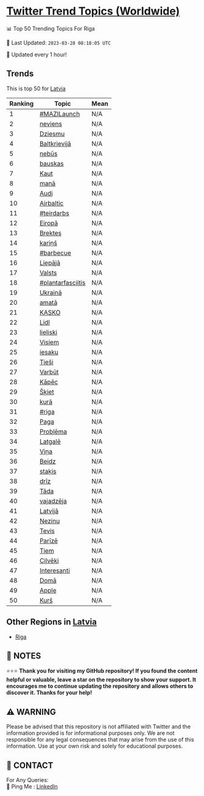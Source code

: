 [Twitter Trend Topics (Worldwide)](https://github.com/ErcinDedeoglu/Twitter-Trend-Topics)
==========


📊 Top 50 Trending Topics For Riga

📆 Last Updated: `2023-03-28 08:18:05 UTC`

🔧 Updated every 1 hour!


## Trends

This is top 50 for [Latvia](</Latvia>)

| Ranking | Topic | Mean |
| ------- | ------------ | ------------ |
| 1 | [#MAZILaunch](http://twitter.com/search?q=%23MAZILaunch) | N/A |
| 2 | [neviens](http://twitter.com/search?q=neviens) | N/A |
| 3 | [Dziesmu](http://twitter.com/search?q=Dziesmu) | N/A |
| 4 | [Baltkrievijā](http://twitter.com/search?q=Baltkrievij%c4%81) | N/A |
| 5 | [nebūs](http://twitter.com/search?q=neb%c5%abs) | N/A |
| 6 | [bauskas](http://twitter.com/search?q=bauskas) | N/A |
| 7 | [Kaut](http://twitter.com/search?q=Kaut) | N/A |
| 8 | [manā](http://twitter.com/search?q=man%c4%81) | N/A |
| 9 | [Audi](http://twitter.com/search?q=Audi) | N/A |
| 10 | [Airbaltic](http://twitter.com/search?q=Airbaltic) | N/A |
| 11 | [#teirdarbs](http://twitter.com/search?q=%23teirdarbs) | N/A |
| 12 | [Eiropā](http://twitter.com/search?q=Eirop%c4%81) | N/A |
| 13 | [Brektes](http://twitter.com/search?q=Brektes) | N/A |
| 14 | [kariņš](http://twitter.com/search?q=kari%c5%86%c5%a1) | N/A |
| 15 | [#barbecue](http://twitter.com/search?q=%23barbecue) | N/A |
| 16 | [Liepājā](http://twitter.com/search?q=Liep%c4%81j%c4%81) | N/A |
| 17 | [Valsts](http://twitter.com/search?q=Valsts) | N/A |
| 18 | [#plantarfasciitis](http://twitter.com/search?q=%23plantarfasciitis) | N/A |
| 19 | [Ukrainā](http://twitter.com/search?q=Ukrain%c4%81) | N/A |
| 20 | [amatā](http://twitter.com/search?q=amat%c4%81) | N/A |
| 21 | [KASKO](http://twitter.com/search?q=KASKO) | N/A |
| 22 | [Lidl](http://twitter.com/search?q=Lidl) | N/A |
| 23 | [lieliski](http://twitter.com/search?q=lieliski) | N/A |
| 24 | [Visiem](http://twitter.com/search?q=Visiem) | N/A |
| 25 | [iesaku](http://twitter.com/search?q=iesaku) | N/A |
| 26 | [Tieši](http://twitter.com/search?q=Tie%c5%a1i) | N/A |
| 27 | [Varbūt](http://twitter.com/search?q=Varb%c5%abt) | N/A |
| 28 | [Kāpēc](http://twitter.com/search?q=K%c4%81p%c4%93c) | N/A |
| 29 | [Šķiet](http://twitter.com/search?q=%c5%a0%c4%b7iet) | N/A |
| 30 | [kurā](http://twitter.com/search?q=kur%c4%81) | N/A |
| 31 | [#riga](http://twitter.com/search?q=%23riga) | N/A |
| 32 | [Paga](http://twitter.com/search?q=Paga) | N/A |
| 33 | [Problēma](http://twitter.com/search?q=Probl%c4%93ma) | N/A |
| 34 | [Latgalē](http://twitter.com/search?q=Latgal%c4%93) | N/A |
| 35 | [Viņa](http://twitter.com/search?q=Vi%c5%86a) | N/A |
| 36 | [Beidz](http://twitter.com/search?q=Beidz) | N/A |
| 37 | [staķis](http://twitter.com/search?q=sta%c4%b7is) | N/A |
| 38 | [drīz](http://twitter.com/search?q=dr%c4%abz) | N/A |
| 39 | [Tāda](http://twitter.com/search?q=T%c4%81da) | N/A |
| 40 | [vajadzēja](http://twitter.com/search?q=vajadz%c4%93ja) | N/A |
| 41 | [Latvijā](http://twitter.com/search?q=Latvij%c4%81) | N/A |
| 42 | [Nezinu](http://twitter.com/search?q=Nezinu) | N/A |
| 43 | [Tevis](http://twitter.com/search?q=Tevis) | N/A |
| 44 | [Parīzē](http://twitter.com/search?q=Par%c4%abz%c4%93) | N/A |
| 45 | [Tiem](http://twitter.com/search?q=Tiem) | N/A |
| 46 | [Cilvēki](http://twitter.com/search?q=Cilv%c4%93ki) | N/A |
| 47 | [Interesanti](http://twitter.com/search?q=Interesanti) | N/A |
| 48 | [Domā](http://twitter.com/search?q=Dom%c4%81) | N/A |
| 49 | [Apple](http://twitter.com/search?q=Apple) | N/A |
| 50 | [Kurš](http://twitter.com/search?q=Kur%c5%a1) | N/A |



## Other Regions in [Latvia](</Latvia>)

* [Riga](</Latvia/Riga.md>)



## 📝 NOTES

⭐⭐⭐ **Thank you for visiting my GitHub repository! If you found the content helpful or valuable, leave a star on the repository to show your support. It encourages me to continue updating the repository and allows others to discover it. Thanks for your help!**


## ⚠️ WARNING

Please be advised that this repository is not affiliated with Twitter and the information provided is for informational purposes only. We are not responsible for any legal consequences that may arise from the use of this information. Use at your own risk and solely for educational purposes.


## 📨 CONTACT

 For Any Queries:  
            🏓 Ping Me : [LinkedIn](https://www.linkedin.com/in/ercindedeoglu/)
